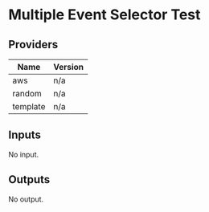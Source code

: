 # Multiple Event Selector Test


<!-- BEGIN TFDOCS -->
## Providers

| Name | Version |
|------|---------|
| aws | n/a |
| random | n/a |
| template | n/a |

## Inputs

No input.

## Outputs

No output.

<!-- END TFDOCS -->
